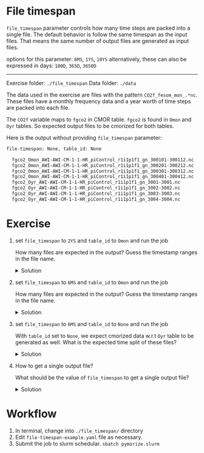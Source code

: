 # File timespan

`file_timespan` parameter controls how many time steps are packed into a single file.
The default behavior is follow the same timespan as the input files. That means the same number of output files are generated as input files.

options for this parameter: `6MS`, `1YS`, `10YS`
alternatively, these can also be expressed in days: `180D`, `365D`, `3650D`

---

Exercise folder: `./file_timespan`
Data folder: `./data`

The data used in the exercise are files with the pattern `CO2f_fesom_mon_.*nc`.
These files have a monthly frequency data and a year worth of time steps are packed into each file.

The `CO2f` variable maps to `fgco2` in CMOR table. `fgco2` is found in `Omon` and `Oyr` tables. So expected output files to be cmorized for both tables.

Here is the output without  providing `file_timespan` parameter:

```bash
file-timespan: None, table_id: None

  fgco2_Omon_AWI-AWI-CM-1-1-HR_piControl_r1i1p1f1_gn_300101-300112.nc
  fgco2_Omon_AWI-AWI-CM-1-1-HR_piControl_r1i1p1f1_gn_300201-300212.nc
  fgco2_Omon_AWI-AWI-CM-1-1-HR_piControl_r1i1p1f1_gn_300301-300312.nc
  fgco2_Omon_AWI-AWI-CM-1-1-HR_piControl_r1i1p1f1_gn_300401-300412.nc
  fgco2_Oyr_AWI-AWI-CM-1-1-HR_piControl_r1i1p1f1_gn_3001-3001.nc
  fgco2_Oyr_AWI-AWI-CM-1-1-HR_piControl_r1i1p1f1_gn_3002-3002.nc
  fgco2_Oyr_AWI-AWI-CM-1-1-HR_piControl_r1i1p1f1_gn_3003-3003.nc
  fgco2_Oyr_AWI-AWI-CM-1-1-HR_piControl_r1i1p1f1_gn_3004-3004.nc
```

# Exercise

1. set `file_timespan` to `2YS` and `table_id` to `Omon` and run the job

   How many files are expected in the output?
   Guess the timestamp ranges in the file name.

   <details>
    <summary>Solution</summary>

    Set the following in `file-timespan-example.yaml```
    ```yaml
    rules:
      - name: fgco2
        [ ... ]
        file_timespan: "2YS"
        table_id: Omon
        [ ... ]
    ```

    After running pymor the following files should have been created:
    ```bash
    fgco2_Omon_AWI-AWI-CM-1-1-HR_piControl_r1i1p1f1_gn_300101-300212.nc
    fgco2_Omon_AWI-AWI-CM-1-1-HR_piControl_r1i1p1f1_gn_300301-300412.nc
    fgco2_Omon_AWI-AWI-CM-1-1-HR_piControl_r1i1p1f1_gn_300501-300512.nc
    ```

  </details>

2. set `file_timespan` to `6MS` and `table_id` to `Omon` and run the job

   How many files are expected in the output?
   Guess the timestamp ranges in the file name.

   <details>
    <summary>Solution</summary>

    ```bash
    fgco2_Omon_AWI-AWI-CM-1-1-HR_piControl_r1i1p1f1_gn_300101-300106.nc
    fgco2_Omon_AWI-AWI-CM-1-1-HR_piControl_r1i1p1f1_gn_300107-300112.nc
    fgco2_Omon_AWI-AWI-CM-1-1-HR_piControl_r1i1p1f1_gn_300201-300206.nc
    fgco2_Omon_AWI-AWI-CM-1-1-HR_piControl_r1i1p1f1_gn_300207-300212.nc
    fgco2_Omon_AWI-AWI-CM-1-1-HR_piControl_r1i1p1f1_gn_300301-300306.nc
    fgco2_Omon_AWI-AWI-CM-1-1-HR_piControl_r1i1p1f1_gn_300307-300312.nc
    fgco2_Omon_AWI-AWI-CM-1-1-HR_piControl_r1i1p1f1_gn_300401-300406.nc
    fgco2_Omon_AWI-AWI-CM-1-1-HR_piControl_r1i1p1f1_gn_300407-300412.nc
    fgco2_Omon_AWI-AWI-CM-1-1-HR_piControl_r1i1p1f1_gn_300501-300506.nc
    fgco2_Omon_AWI-AWI-CM-1-1-HR_piControl_r1i1p1f1_gn_300507-300512.nc
    ```

   </details>

3. set `file_timespan` to `6MS` and `table_id` to `None` and run the job

   With `table_id` set to `None`, we expect cmorized data w.r.t `Oyr` table to be generated as well.
   What is the expected time split of these files?
   
   <details>
    <summary>Solution</summary>

    ```bash
    fgco2_Omon_AWI-AWI-CM-1-1-HR_piControl_r1i1p1f1_gn_300101-300106.nc
    fgco2_Omon_AWI-AWI-CM-1-1-HR_piControl_r1i1p1f1_gn_300107-300112.nc
    fgco2_Omon_AWI-AWI-CM-1-1-HR_piControl_r1i1p1f1_gn_300201-300206.nc
    fgco2_Omon_AWI-AWI-CM-1-1-HR_piControl_r1i1p1f1_gn_300207-300212.nc
    fgco2_Omon_AWI-AWI-CM-1-1-HR_piControl_r1i1p1f1_gn_300301-300306.nc
    fgco2_Omon_AWI-AWI-CM-1-1-HR_piControl_r1i1p1f1_gn_300307-300312.nc
    fgco2_Omon_AWI-AWI-CM-1-1-HR_piControl_r1i1p1f1_gn_300401-300406.nc
    fgco2_Omon_AWI-AWI-CM-1-1-HR_piControl_r1i1p1f1_gn_300407-300412.nc
    fgco2_Omon_AWI-AWI-CM-1-1-HR_piControl_r1i1p1f1_gn_300501-300506.nc
    fgco2_Omon_AWI-AWI-CM-1-1-HR_piControl_r1i1p1f1_gn_300507-300512.nc
    fgco2_Oyr_AWI-AWI-CM-1-1-HR_piControl_r1i1p1f1_gn_3001-3001.nc
    fgco2_Oyr_AWI-AWI-CM-1-1-HR_piControl_r1i1p1f1_gn_3002-3002.nc
    fgco2_Oyr_AWI-AWI-CM-1-1-HR_piControl_r1i1p1f1_gn_3003-3003.nc
    fgco2_Oyr_AWI-AWI-CM-1-1-HR_piControl_r1i1p1f1_gn_3004-3004.nc
    ```

   </details>

4. How to get a single output file?

   What should be the value of `file_timespan` to get a single output file?

   <details>
    <summary>Solution</summary>

   The value of `file_timespan` should be large enough to include all time steps.

    ```yaml
        file_timespan: 10YS
    ```
   
   Setting `file_timespan` to some value requires a bit of knowlege of time-span of source data.
   
   An alternative approach is to have keyword like `single_file` that `file_timespan` can accept.
   If you need such a feature, please raise an issue on github or better yet, submit a pull request.
   </details>

# Workflow

1. In terminal, change into `./file_timespan/` directory
2. Edit `file-timespan-example.yaml` file as necessary.
3. Submit the job to slurm schedular. `sbatch pymorize.slurm`
